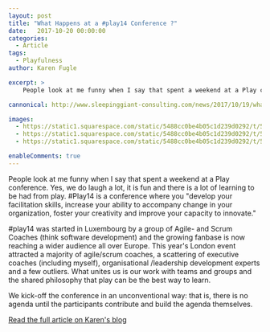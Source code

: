 ```yaml
---
layout: post
title: "What Happens at a #play14 Conference ?"
date:   2017-10-20 00:00:00 
categories:
  - Article
tags:
  - Playfulness
author: Karen Fugle

excerpt: >
    People look at me funny when I say that spent a weekend at a Play conference. Yes, we do laugh a lot, it is fun and there is a lot of learning to be had from play. #Play14 is a conference where you "develop your facilitation skills, increase your ability to accompany change in your organization, foster your creativity and improve your capacity to innovate."

cannonical: http://www.sleepinggiant-consulting.com/news/2017/10/19/what-happens-at-a-play14-conference

images:
  - https://static1.squarespace.com/static/5488cc0be4b05c1d239d0292/t/59e89119d74cff9265eab948/1508413770089/Cynefin.jpg
  - https://static1.squarespace.com/static/5488cc0be4b05c1d239d0292/t/59e89070e9bfdfb287f9b988/1508413573993/IMG_1727.jpg
  - https://static1.squarespace.com/static/5488cc0be4b05c1d239d0292/t/59e890b39f8dce26a3418741/1508413633054/play14.jpg

enableComments: true
---
```



People look at me funny when I say that spent a weekend at a Play conference. Yes, we do laugh a lot, it is fun and there is a lot of learning to be had from play. #Play14 is a conference where you "develop your facilitation skills, increase your ability to accompany change in your organization, foster your creativity and improve your capacity to innovate."

#play14 was started in Luxembourg by a group of Agile- and Scrum Coaches (think software development) and the growing fanbase is now reaching a wider audience all over Europe. This year's London event attracted a majority of agile/scrum coaches, a scattering of executive coaches (including myself), organisational /leadership development experts and a few outliers. What unites us is our work with teams and groups and the shared philosophy that play can be the best way to learn.

We kick-off the conference in an unconventional way: that is, there is no agenda until the participants contribute and build the agenda themselves.


[Read the full article on Karen's blog](http://www.sleepinggiant-consulting.com/news/2017/10/19/what-happens-at-a-play14-conference)